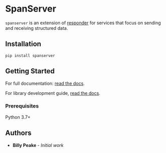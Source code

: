 # SpanServer

``spanserver`` is an extension of [responder](https://python-responder.org/en/latest/) for
services that focus on sending and receiving structured data.

## Installation

``pip install spanserver``

## Getting Started
For full documentation:
[read the docs](https://illuscio-dev.github.io/islelib-py/).

For library development guide, 
[read the docs](https://illuscio-dev.github.io/islelib-py/).

### Prerequisites

Python 3.7+

## Authors

* **Billy Peake** - *Initial work*

